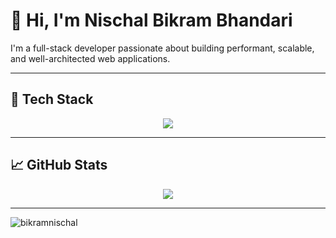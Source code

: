 # 👋 Hi, I'm Nischal Bikram Bhandari

I'm a full-stack developer passionate about building performant, scalable, and well-architected web applications.

---

## 🧰 Tech Stack

<p align="center">
  <img src="https://skillicons.dev/icons?i=html,css,js,ts,react,nextjs,nodejs,express,tailwind,python,dotnet,bash,nginx,mysql,postgres,mongodb,git,githubactions" />
</p>

---

## 📈 GitHub Stats

<p align="center">
  <img src="https://nirzak-streak-stats.vercel.app/?user=bikramnischal&theme=dark&hide_border=false" />
</p>

---
<p><img align="center" src="https://github-readme-stats.vercel.app/api/top-langs?username=bikramnischal&show_icons=true&locale=en&layout=compact&theme=dark" alt="bikramnischal" /></p>
